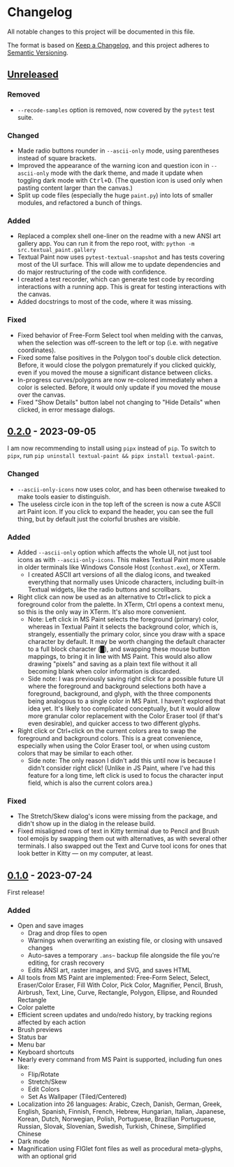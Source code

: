 # Changelog

All notable changes to this project will be documented in this file.

The format is based on [Keep a Changelog](https://keepachangelog.com/en/1.0.0/),
and this project adheres to [Semantic Versioning](https://semver.org/spec/v2.0.0.html).

## [Unreleased]

### Removed

- `--recode-samples` option is removed, now covered by the `pytest` test suite.

### Changed

- Made radio buttons rounder in `--ascii-only` mode, using parentheses instead of square brackets.
- Improved the appearance of the warning icon and question icon in `--ascii-only` mode with the dark theme, and made it update when toggling dark mode with <kbd>Ctrl+D</kbd>. (The question icon is used only when pasting content larger than the canvas.)
- Split up code files (especially the huge `paint.py`) into lots of smaller modules, and refactored a bunch of things.

### Added

- Replaced a complex shell one-liner on the readme with a new ANSI art gallery app. You can run it from the repo root, with: `python -m src.textual_paint.gallery`
- Textual Paint now uses `pytest-textual-snapshot` and has tests covering most of the UI surface. This will allow me to update dependencies and do major restructuring of the code with confidence.
- I created a test recorder, which can generate test code by recording interactions with a running app. This is great for testing interactions with the canvas.
- Added docstrings to most of the code, where it was missing.

### Fixed

- Fixed behavior of Free-Form Select tool when melding with the canvas, when the selection was off-screen to the left or top (i.e. with negative coordinates).
- Fixed some false positives in the Polygon tool's double click detection. Before, it would close the polygon prematurely if you clicked quickly, even if you moved the mouse a significant distance between clicks.
- In-progress curves/polygons are now re-colored immediately when a color is selected. Before, it would only update if you moved the mouse over the canvas.
- Fixed "Show Details" button label not changing to "Hide Details" when clicked, in error message dialogs.

## [0.2.0] - 2023-09-05

I am now recommending to install using `pipx` instead of `pip`.
To switch to `pipx`, run `pip uninstall textual-paint && pipx install textual-paint`.

### Changed

- `--ascii-only-icons` now uses color, and has been otherwise tweaked to make tools easier to distinguish.
- The useless circle icon in the top left of the screen is now a cute ASCII art Paint icon. If you click to expand the header, you can see the full thing, but by default just the colorful brushes are visible.

### Added

- Added `--ascii-only` option which affects the whole UI, not just tool icons as with `--ascii-only-icons`. This makes Textual Paint more usable in older terminals like Windows Console Host (`conhost.exe`), or XTerm.
  - I created ASCII art versions of all the dialog icons, and tweaked everything that normally uses Unicode characters, including built-in Textual widgets, like the radio buttons and scrollbars.
- Right click can now be used as an alternative to Ctrl+click to pick a foreground color from the palette. In XTerm, Ctrl opens a context menu, so this is the only way in XTerm. It's also more convenient.
  - Note: Left click in MS Paint selects the foreground (primary) color, whereas in Textual Paint it selects the background color, which is, strangely, essentially the primary color, since you draw with a space character by default. It may be worth changing the default character to a full block character (█), and swapping these mouse button mappings, to bring it in line with MS Paint. This would also allow drawing "pixels" and saving as a plain text file without it all becoming blank when color information is discarded.
  - Side note: I was previously saving right click for a possible future UI where the foreground and background selections both have a foreground, background, and glyph, with the three components being analogous to a single color in MS Paint. I haven't explored that idea yet. It's likely too complicated conceptually, but it would allow more granular color replacement with the Color Eraser tool (if that's even desirable), and quicker access to two different glyphs.
- Right click or Ctrl+click on the current colors area to swap the foreground and background colors. This is a great convenience, especially when using the Color Eraser tool, or when using custom colors that may be similar to each other.
  - Side note: The only reason I didn't add this until now is because I didn't consider right click! (Unlike in JS Paint, where I've had this feature for a long time, left click is used to focus the character input field, which is also the current colors area.)

### Fixed

- The Stretch/Skew dialog's icons were missing from the package, and didn't show up in the dialog in the release build.
- Fixed misaligned rows of text in Kitty terminal due to Pencil and Brush tool emojis by swapping them out with alternatives, as with several other terminals. I also swapped out the Text and Curve tool icons for ones that look better in Kitty — on my computer, at least.

## [0.1.0] - 2023-07-24

First release!

### Added

- Open and save images
  - Drag and drop files to open
  - Warnings when overwriting an existing file, or closing with unsaved changes
  - Auto-saves a temporary `.ans~` backup file alongside the file you're editing, for crash recovery
  - Edits ANSI art, raster images, and SVG, and saves HTML
- All tools from MS Paint are implemented: Free-Form Select, Select, Eraser/Color Eraser, Fill With Color, Pick Color, Magnifier, Pencil, Brush, Airbrush, Text, Line, Curve, Rectangle, Polygon, Ellipse, and Rounded Rectangle
- Color palette
- Efficient screen updates and undo/redo history, by tracking regions affected by each action
- Brush previews
- Status bar
- Menu bar
- Keyboard shortcuts
- Nearly every command from MS Paint is supported, including fun ones like:
  - Flip/Rotate
  - Stretch/Skew
  - Edit Colors
  - Set As Wallpaper (Tiled/Centered)
- Localization into 26 languages: Arabic, Czech, Danish, German, Greek, English, Spanish, Finnish, French, Hebrew, Hungarian, Italian, Japanese, Korean, Dutch, Norwegian, Polish, Portuguese, Brazilian Portuguese, Russian, Slovak, Slovenian, Swedish, Turkish, Chinese, Simplified Chinese
- Dark mode
- Magnification using FIGlet font files as well as procedural meta-glyphs, with an optional grid

[unreleased]: https://github.com/1j01/textual-paint/compare/v0.1.0...HEAD
[0.2.0]: https://github.com/1j01/textual-paint/compare/v0.1.0...v0.2.0
[0.1.0]: https://github.com/1j01/textual-paint/releases/tag/v0.1.0
